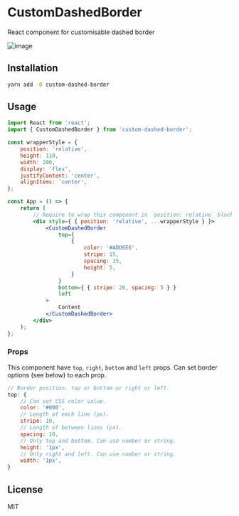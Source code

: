 # CustomDashedBorder

React component for customisable dashed border

![image](https://user-images.githubusercontent.com/10758173/60896675-b4e74300-a2a1-11e9-8574-a4b8a54f0ba8.png)

## Installation

```sh
yarn add -D custom-dashed-border
```

## Usage

```javascript.jsx
import React from 'react';
import { CustomDashedBorder } from 'custom-dashed-border';

const wrapperStyle = {
	position: 'relative',
	height: 110,
	width: 200,
	display: 'flex',
	justifyContent: 'center',
	alignItems: 'center',
};

const App = () => {
	return (
		// Require to wrap this component in `position: relative` block.
		<div style={ { position: 'relative', ...wrapperStyle } }>
			<CustomDashedBorder
				top={
					{
						color: '#ADD8E6',
						stripe: 15,
						spacing: 15,
						height: 5,
					}
				}
				bottom={ { stripe: 20, spacing: 5 } }
				left
			>
				Content
			</CustomDashedBorder>
		</div>
	);
};
```

### Props

This component have `top`, `right`, `bottom` and `left` props.
Can set border options (see below) to each prop.

```javascript
// Border position. top or bottom or right or left.
top: {
	// Can set CSS color value.
	color: '#000',
	// Length of each line (px).
	stripe: 10,
	// Length of between lines (px).
	spacing: 10,
	// Only top and bottom. Can use number or string.
	height: '1px',
	// Only right and left. Can use number or string.
	width: '1px',
}
```

## License

MIT
